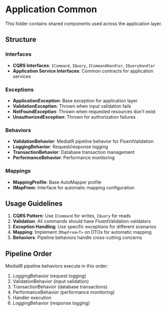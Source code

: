 # Application Common

This folder contains shared components used across the application layer.

## Structure

### Interfaces
- **CQRS Interfaces**: `ICommand`, `IQuery`, `ICommandHandler`, `IQueryHandler`
- **Application Service Interfaces**: Common contracts for application services

### Exceptions  
- **ApplicationException**: Base exception for application layer
- **ValidationException**: Thrown when input validation fails
- **NotFoundException**: Thrown when requested resources don't exist
- **UnauthorizedException**: Thrown for authorization failures

### Behaviors
- **ValidationBehavior**: MediatR pipeline behavior for FluentValidation
- **LoggingBehavior**: Request/response logging
- **TransactionBehavior**: Database transaction management
- **PerformanceBehavior**: Performance monitoring

### Mappings
- **MappingProfile**: Base AutoMapper profile
- **IMapFrom**: Interface for automatic mapping configuration

## Usage Guidelines

1. **CQRS Pattern**: Use `ICommand` for writes, `IQuery` for reads
2. **Validation**: All commands should have FluentValidation validators
3. **Exception Handling**: Use specific exceptions for different scenarios
4. **Mapping**: Implement `IMapFrom<T>` on DTOs for automatic mapping
5. **Behaviors**: Pipeline behaviors handle cross-cutting concerns

## Pipeline Order

MediatR pipeline behaviors execute in this order:
1. LoggingBehavior (request logging)
2. ValidationBehavior (input validation)
3. TransactionBehavior (database transactions)
4. PerformanceBehavior (performance monitoring)
5. Handler execution
6. LoggingBehavior (response logging)
